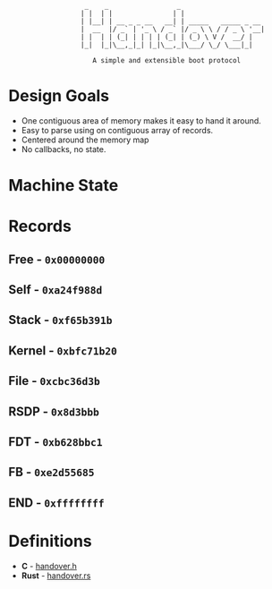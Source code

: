 ```
                   _    _                 _
                  | |  | |               | |
                  | |__| | __ _ _ __   __| | _____   _____ _ __
                  |  __  |/ _` | '_ \ / _` |/ _ \ \ / / _ \ '__|
                  | |  | | (_| | | | | (_| | (_) \ V /  __/ |
                  |_|  |_|\__,_|_| |_|\__,_|\___/ \_/ \___|_|

                     A simple and extensible boot protocol
```

# Design Goals

 - One contiguous area of memory makes it easy to hand it around.
 - Easy to parse using on contiguous array of records.
 - Centered around the memory map
 - No callbacks, no state.

# Machine State

# Records

## Free - `0x00000000`

## Self - `0xa24f988d`

## Stack - `0xf65b391b`

## Kernel - `0xbfc71b20`

## File - `0xcbc36d3b`

## RSDP - `0x8d3bbb`

## FDT - `0xb628bbc1`

## FB - `0xe2d55685`

## END - `0xffffffff`

# Definitions

- **C** - [handover.h](handover.h)
- **Rust** - [handover.rs](handover.rs)